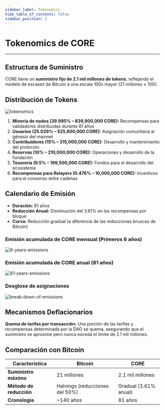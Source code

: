 ```yaml
---
sidebar_label: Tokenomics
hide_table_of_contents: false
sidebar_position: 2
---
```


# Tokenomics de CORE

---

## Estructura de Suministro

CORE tiene un **suministro fijo de 2.1 mil millones de tokens**, reflejando el modelo de escasez de Bitcoin a una escala 100x mayor (21 millones × 100).

## Distribución de Tokens

![tokenomics](../../../../../../static/img/tokenomics/CORE_Tokenomics.png)

1. **Minería de nodos (39.995% – 839,900,000 CORE):** Recompensas para validadores distribuidas durante 81 años
2. **Usuarios (25.029% – 525,600,000 CORE):** Asignación comunitaria al génesis del mainnet
3. **Contribuidores (15% – 315,000,000 CORE):** Desarrollo y mantenimiento del protocolo
4. **Reservas (10% – 210,000,000 CORE):** Operaciones y desarrollo de la fundación
5. **Tesorería (9.5% – 199,500,000 CORE):** Fondos para el desarrollo del ecosistema
6. **Recompensas para Relayers (0.476% – 10,000,000 CORE):** Incentivos para el consenso entre cadenas

## Calendario de Emisión

- **Duración:** 81 años
- **Reducción Anual:** Disminución del 3.61% en las recompensas por bloque
- **Curva:** Reducción gradual (a diferencia de las reducciones bruscas de Bitcoin)

### Emisión acumulada de CORE mensual (Primeros 6 años)

![6-years-emissions](../../../../../../static/img/tokenomics/Cumulative_CORE_Emissions_Monthly.png)

### Emisión acumulada de CORE anual (81 años)

![81-years-emissions](../../../../../../static/img/tokenomics/Cumulative_CORE_Emissions_Yearly.png)

### Desglose de asignaciones

![break-down-of-emissions](../../../../../../static/img/tokenomics/Breakdown_of_Allocations.png)

## Mecanismos Deflacionarios

**Quema de tarifas por transacción:** Una porción de las tarifas y recompensas determinada por la DAO se quema, asegurando que el suministro se aproxime pero nunca exceda el límite de 2.1 mil millones.

## Comparación con Bitcoin

| **Característica**      | **Bitcoin**                                       | **CORE**                                                 |
| ----------------------- | ------------------------------------------------- | -------------------------------------------------------- |
| **Suministro máximo**   | 21 millones                                       | 2.1 mil millones                         |
| **Método de reducción** | Halvings (reducciones del 50%) | Gradual (3.61% anual) |
| **Cronología**          | ~140 años                         | 81 años                                                  |
